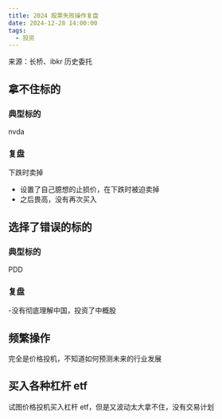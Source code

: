 ```yaml
---
title: 2024 股票失败操作复盘
date: 2024-12-28 14:00:00
tags:
  - 投资
---
```


来源：长桥、ibkr 历史委托

## 拿不住标的

### 典型标的

nvda

### 复盘

下跌时卖掉

- 设置了自己臆想的止损价，在下跌时被迫卖掉
- 之后畏高，没有再次买入

## 选择了错误的标的

### 典型标的

PDD

### 复盘

-没有彻底理解中国，投资了中概股

## 频繁操作

完全是价格投机，不知道如何预测未来的行业发展

## 买入各种杠杆 etf

试图价格投机买入杠杆 etf，但是又波动太大拿不住，没有交易计划
